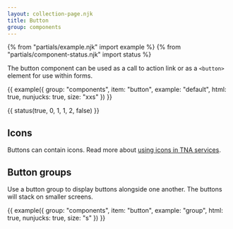 ```yaml
---
layout: collection-page.njk
title: Button
group: components
---
```


{% from "partials/example.njk" import example %}
{% from "partials/component-status.njk" import status %}

The button component can be used as a call to action link or as a `<button>` element for use within forms.

{{ example({ group: "components", item: "button", example: "default", html: true, nunjucks: true, size: "xxs" }) }}

{{ status(true, 0, 1, 1, 2, false) }}

## Icons

Buttons can contain icons. Read more about [using icons in TNA services](/design-system/styles/icons/).

## Button groups

Use a button group to display buttons alongside one another. The buttons will stack on smaller screens.

{{ example({ group: "components", item: "button", example: "group", html: true, nunjucks: true, size: "s" }) }}
